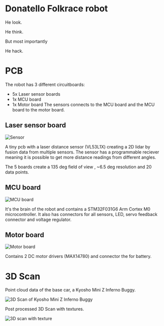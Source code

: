 # Donatello Folkrace robot
He look.

He think.

But most importantly

He hack.

# PCB
The robot has 3 different circuitboards:
- 5x Laser sensor boards 
- 1x MCU board
- 1x Motor board
The sensors connects to the MCU board and the MCU board to the motor board.

## Laser sensor board

![Sensor](img/sensor.png)

A tiny pcb with a laser distance sensor (VL53L1X) creating a 2D lidar by fusion data from multiple sensors.
The sensor has a programmable reciever meaning it is possible to get more distance readings from different angles.

The 5 boards create a 135 deg field of view , ~6.5 deg resolution and  20 data points.

## MCU board

![MCU board](img/right.png)

It's the brain of the robot and contains a STM32F031G6 Arm Cortex M0 microcontroller. It also has connectors for all sensors, LED, servo feedback connector and voltage regulator.

## Motor board

![Motor board](img/left.png)

Contains 2 DC motor drivers (MAX14780) and connector the for battery.

# 3D Scan
Point cloud data of the base car, a Kyosho Mini Z Inferno Buggy.

![3D Scan of Kyosho Mini Z Inferno Buggy](img/point-cloud.png)
 
 Post processed 3D Scan with textures.
 
 ![3D scan with texture](img/3d-scan.png)


